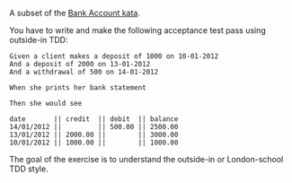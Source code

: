 A subset of the [Bank Account kata](https://github.com/sandromancuso/Bank-kata).

You have to write and make the following acceptance test pass using outside-in TDD:

    Given a client makes a deposit of 1000 on 10-01-2012
    And a deposit of 2000 on 13-01-2012
    And a withdrawal of 500 on 14-01-2012

    When she prints her bank statement

    Then she would see

    date       || credit  || debit  || balance
    14/01/2012 ||         || 500.00 || 2500.00
    13/01/2012 || 2000.00 ||        || 3000.00
    10/01/2012 || 1000.00 ||        || 1000.00

The goal of the exercise is to understand the outside-in or London-school TDD style.
